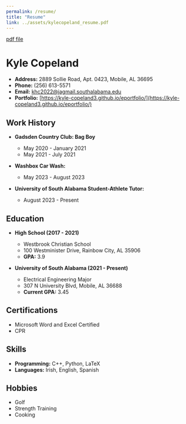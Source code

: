 ```yaml
---
permalink: /resume/
title: "Resume"
link: ../assets/kylecopeland_resume.pdf
---
```

[pdf file](../assets/kylecopeland_resume.pdf)

# Kyle Copeland

- **Address:** 2889 Sollie Road, Apt. 0423, Mobile, AL 36695
- **Phone:** (256) 613-5571
- **Email:** khc2022@jagmail.southalabama.edu
- **Portfolio:** [https://kyle-copeland3.github.io/eportfolio/](https://kyle-copeland3.github.io/eportfolio/)

## Work History

- **Gadsden Country Club: Bag Boy**
  - May 2020 - January 2021
  - May 2021 - July 2021

- **Washbox Car Wash:**
  - May 2023 - August 2023

- **University of South Alabama Student-Athlete Tutor:**
  - August 2023 - Present

## Education

- **High School (2017 - 2021)**
  - Westbrook Christian School
  - 100 Westminister Drive, Rainbow City, AL 35906
  - **GPA:** 3.9

- **University of South Alabama (2021 - Present)**
  - Electrical Engineering Major
  - 307 N University Blvd, Mobile, AL 36688
  - **Current GPA:** 3.45

## Certifications

- Microsoft Word and Excel Certified
- CPR

## Skills

- **Programming:** C++, Python, LaTeX
- **Languages:** Irish, English, Spanish

## Hobbies

- Golf
- Strength Training
- Cooking